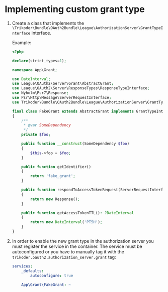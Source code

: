 # Implementing custom grant type

1. Create a class that implements the `\Trikoder\Bundle\OAuth2Bundle\League\AuthorizationServer\GrantTypeInterface` interface.

    Example:

    ```php
    <?php

    declare(strict_types=1);

    namespace App\Grant;

    use DateInterval;
    use League\OAuth2\Server\Grant\AbstractGrant;
    use League\OAuth2\Server\ResponseTypes\ResponseTypeInterface;
    use Nyholm\Psr7\Response;
    use Psr\Http\Message\ServerRequestInterface;
    use Trikoder\Bundle\OAuth2Bundle\League\AuthorizationServer\GrantTypeInterface;

    final class FakeGrant extends AbstractGrant implements GrantTypeInterface
    {
        /**
         * @var SomeDependency
         */
        private $foo;

        public function __construct(SomeDependency $foo)
        {
            $this->foo = $foo;
        }

        public function getIdentifier()
        {
            return 'fake_grant';
        }

        public function respondToAccessTokenRequest(ServerRequestInterface $request, ResponseTypeInterface $responseType, DateInterval $accessTokenTTL)
        {
            return new Response();
        }

        public function getAccessTokenTTL(): ?DateInterval
        {
            return new DateInterval('PT5H');
        }
    }
    ```

1. In order to enable the new grant type in the authorization server you must register the service in the container.
The service must be autoconfigured or you have to manually tag it with the `trikoder.oauth2.authorization_server.grant` tag:

    ```yaml
    services:
        _defaults:
            autoconfigure: true

        App\Grant\FakeGrant: ~
    ```
